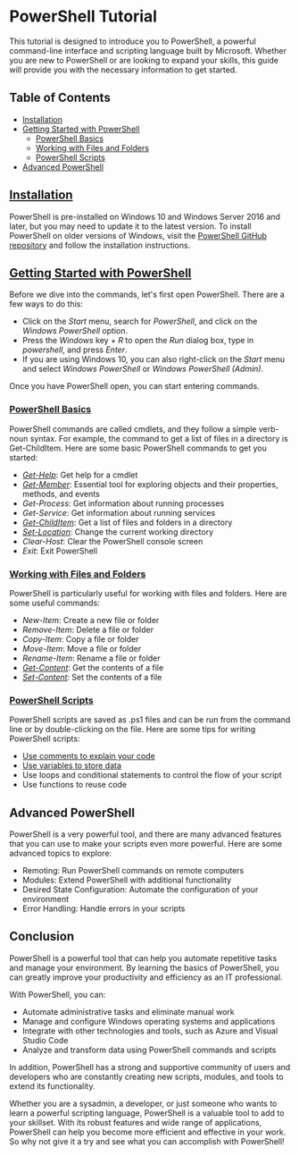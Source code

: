 # PowerShell Tutorial

This tutorial is designed to introduce you to PowerShell, a powerful command-line interface and scripting language built by Microsoft. Whether you are new to PowerShell or are looking to expand your skills, this guide will provide you with the necessary information to get started.

## Table of Contents
- [Installation](Install\installation.md)
- [Getting Started with PowerShell](#getting-started-with-powershell)
    - [PowerShell Basics](#powershell-basics)
    - [Working with Files and Folders](#working-with-files-and-folders)
    - [PowerShell Scripts](#powershell-scripts)
- [Advanced PowerShell](#advanced-powershell)

## [Installation](Install\installation.md)
PowerShell is pre-installed on Windows 10 and Windows Server 2016 and later, but you may need to update it to the latest version. To install PowerShell on older versions of Windows, visit the [PowerShell GitHub repository](https://github.com/PowerShell/PowerShell) and follow the installation instructions.

## [Getting Started with PowerShell](GetStart.md)
Before we dive into the commands, let's first open PowerShell. There are a few ways to do this:

+ Click on the *Start* menu, search for *PowerShell*, and click on the *Windows PowerShell* option.
+ Press the *Windows* key + *R* to open the *Run* dialog box, type in *powershell*, and press *Enter*.
+ If you are using Windows 10, you can also right-click on the *Start* menu and select *Windows PowerShell* or *Windows PowerShell (Admin)*.

Once you have PowerShell open, you can start entering commands.

### [PowerShell Basics](GetStart.md)
PowerShell commands are called cmdlets, and they follow a simple verb-noun syntax. For example, the command to get a list of files in a directory is Get-ChildItem. Here are some basic PowerShell commands to get you started:

+ [*Get-Help*](gethelp.md): Get help for a cmdlet
+ [*Get-Member*](get_member.md): Essential tool for exploring objects and their properties, methods, and events
+ *Get-Process*: Get information about running processes
+ *Get-Service*: Get information about running services
+ [*Get-ChildItem*](files_folders.md#get-childitem): Get a list of files and folders in a directory
+ [*Set-Location*](files_folders.md#set-location): Change the current working directory
+ *Clear-Host*: Clear the PowerShell console screen
+ *Exit*: Exit PowerShell

### [Working with Files and Folders](files_folders.md)
PowerShell is particularly useful for working with files and folders. Here are some useful commands:

+ *New-Item*: Create a new file or folder
+ *Remove-Item*: Delete a file or folder
+ *Copy-Item*: Copy a file or folder
+ *Move-Item*: Move a file or folder
+ *Rename-Item*: Rename a file or folder
+ [*Get-Content*](out_format.md#get-content): Get the contents of a file
+ [*Set-Content*](out_format.md#set-content): Set the contents of a file

### [PowerShell Scripts](./Scripting/variables.md)

PowerShell scripts are saved as .ps1 files and can be run from the command line or by double-clicking on the file. Here are some tips for writing PowerShell scripts:

+ [Use comments to explain your code](./Scripting/comments.md)
+ [Use variables to store data](./Scripting/variables.md)
+ Use loops and conditional statements to control the flow of your script
+ Use functions to reuse code

## Advanced PowerShell

PowerShell is a very powerful tool, and there are many advanced features that you can use to make your scripts even more powerful. Here are some advanced topics to explore:

+ Remoting: Run PowerShell commands on remote computers
+ Modules: Extend PowerShell with additional functionality
+ Desired State Configuration: Automate the configuration of your environment
+ Error Handling: Handle errors in your scripts

## Conclusion

PowerShell is a powerful tool that can help you automate repetitive tasks and manage your environment. By learning the basics of PowerShell, you can greatly improve your productivity and efficiency as an IT professional.

With PowerShell, you can:

* Automate administrative tasks and eliminate manual work
* Manage and configure Windows operating systems and applications
* Integrate with other technologies and tools, such as Azure and Visual Studio Code
* Analyze and transform data using PowerShell commands and scripts

In addition, PowerShell has a strong and supportive community of users and developers who are constantly creating new scripts, modules, and tools to extend its functionality.

Whether you are a sysadmin, a developer, or just someone who wants to learn a powerful scripting language, PowerShell is a valuable tool to add to your skillset. With its robust features and wide range of applications, PowerShell can help you become more efficient and effective in your work. So why not give it a try and see what you can accomplish with PowerShell!
